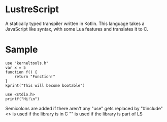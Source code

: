 # LustreScript
A statically typed transpiler written in Kotlin.
This language takes a JavaScript like syntax, with some Lua features and translates it to C.
# Sample
```
use "kerneltools.h"
var x = 5
function f() {
    return "Function!"
}
kprint("This will become bootable")
```
```
use <stdio.h>
printf("Hi!\n")
```
Semicolons are added if there aren't any
"use" gets replaced by "#include"
<> is used if the library is in C
"" is used if the library is part of LS
